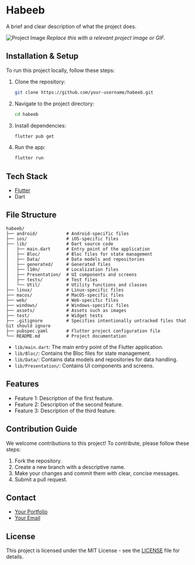 # Habeeb

A brief and clear description of what the project does.

![Project Image](assets/images/General/logo.png)
_Replace this with a relevant project image or GIF._

## Installation & Setup

To run this project locally, follow these steps:

1.  Clone the repository:
    ```bash
    git clone https://github.com/your-username/habeeb.git
    ```
2.  Navigate to the project directory:
    ```bash
    cd habeeb
    ```
3.  Install dependencies:
    ```bash
    flutter pub get
    ```
4.  Run the app:
    ```bash
    flutter run
    ```

## Tech Stack

*   [Flutter](https://flutter.dev/)
*   Dart

## File Structure

```
habeeb/
├── android/           # Android-specific files
├── ios/               # iOS-specific files
├── lib/               # Dart source code
│   ├── main.dart      # Entry point of the application
│   ├── Bloc/          # Bloc files for state management
│   ├── Data/          # Data models and repositories
│   ├── generated/     # Generated files
│   ├── l10n/          # Localization files
│   ├── Presentation/  # UI components and screens
│   ├── tests/         # Test files
│   └── Util/          # Utility functions and classes
├── linux/             # Linux-specific files
├── macos/             # MacOS-specific files
├── web/               # Web-specific files
├── windows/           # Windows-specific files
├── assets/            # Assets such as images
├── test/              # Widget tests
├── .gitignore         # Specifies intentionally untracked files that Git should ignore
├── pubspec.yaml       # Flutter project configuration file
└── README.md          # Project documentation
```

*   `lib/main.dart`: The main entry point of the Flutter application.
*   `lib/Bloc/`: Contains the Bloc files for state management.
*   `lib/Data/`: Contains data models and repositories for data handling.
*   `lib/Presentation/`: Contains UI components and screens.

## Features

*   Feature 1: Description of the first feature.
*   Feature 2: Description of the second feature.
*   Feature 3: Description of the third feature.

## Contribution Guide

We welcome contributions to this project! To contribute, please follow these steps:

1.  Fork the repository.
2.  Create a new branch with a descriptive name.
3.  Make your changes and commit them with clear, concise messages.
4.  Submit a pull request.

## Contact

*   [Your Portfolio](https://your-portfolio.com)
*   [Your Email](mailto:your-email@example.com)

## License

This project is licensed under the MIT License - see the [LICENSE](LICENSE) file for details.
